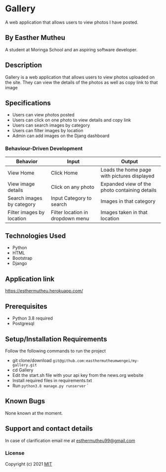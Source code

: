 # Gallery
A web application that allows users to view photos I have posted.

## By Easther Mutheu
A student at Moringa School and an aspiring software developer.


## Description
Gallery is a web application that allows users to view photos uploaded on the site. They can view the details of the photos as well as copy link to that image


## Specifications
* Users can view photos posted
* Users can click on one photo to view details and copy link
* Users can search images by category
* Users can filter images by location
* Admin can add images on the Djang dashboard


### Behaviour-Driven Development
| Behavior            | Input                         | Output                        |
| ------------------- | ----------------------------- | ----------------------------- |
| View Home | Click Home | Loads the home page with pictures displayed |
| View image details  | Click on any photo | Expanded view of the photo containing details|
| Search images by category | Input Category to search | Images in that category|
| Filter images by location | Filter location in dropdown menu | Images taken in that location|

## Technologies Used
* Python
* HTML
* Bootstrap
* Django

## Application link
https://esthermutheu.herokuapp.com/

## Prerequisites
* Python 3.8 required
* Postgresql

## Setup/Installation Requirements
Follow the following commands to run the project
* git clone/download ```git@github.com:easthermutheumwengei/my-gallery.git```
* cd Gallery
* Edit the start.sh file with your api key from the news.org website
* Install required files in requirements.txt
* Run ```python3.8 manage.py runserver```
`


## Known Bugs
None known at the moment.

## Support and contact details
In case of clarification email me at esthermutheu99@gmail.com

### License
Copyright (c) 2021 [MIT](https://github.com/easthermutheumwengei/my-gallery/blob/master/LICENSE)